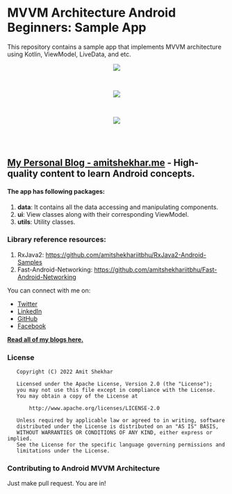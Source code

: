 # MVVM Architecture Android Beginners: Sample App

This repository contains a sample app that implements MVVM architecture using Kotlin, ViewModel, LiveData, and etc.
<p align="center">
  <img src="https://raw.githubusercontent.com/amitshekhariitbhu/MVVM-Architecture-Android-Beginners/master/assets/banner-mvvm-arch-beginners.jpg">
</p>
<br>
<p align="center">
  <img src="https://raw.githubusercontent.com/amitshekhariitbhu/MVVM-Architecture-Android-Beginners/master/assets/mvvm-arch.png">
</p>
<br>
<p align="center">
  <img src="https://raw.githubusercontent.com/amitshekhariitbhu/MVVM-Architecture-Android-Beginners/master/assets/project-structure-mvvm.png">
</p>
<br>
<br>

## [My Personal Blog - amitshekhar.me](https://amitshekhar.me/blog) - High-quality content to learn Android concepts.

#### The app has following packages:
1. **data**: It contains all the data accessing and manipulating components.
3. **ui**: View classes along with their corresponding ViewModel.
4. **utils**: Utility classes.

### Library reference resources:
1. RxJava2: https://github.com/amitshekhariitbhu/RxJava2-Android-Samples
2. Fast-Android-Networking: https://github.com/amitshekhariitbhu/Fast-Android-Networking

You can connect with me on:

- [Twitter](https://twitter.com/amitiitbhu)
- [LinkedIn](https://www.linkedin.com/in/amit-shekhar-iitbhu)
- [GitHub](https://github.com/amitshekhariitbhu)
- [Facebook](https://www.facebook.com/amit.shekhar.iitbhu)

[**Read all of my blogs here.**](https://amitshekhar.me/blog)

### License
```
   Copyright (C) 2022 Amit Shekhar

   Licensed under the Apache License, Version 2.0 (the "License");
   you may not use this file except in compliance with the License.
   You may obtain a copy of the License at

       http://www.apache.org/licenses/LICENSE-2.0

   Unless required by applicable law or agreed to in writing, software
   distributed under the License is distributed on an "AS IS" BASIS,
   WITHOUT WARRANTIES OR CONDITIONS OF ANY KIND, either express or implied.
   See the License for the specific language governing permissions and
   limitations under the License.
```

### Contributing to Android MVVM Architecture
Just make pull request. You are in!
